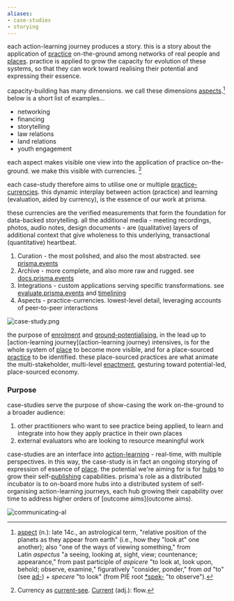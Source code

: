 ```yaml
---
aliases:
- case-studies
- storying
---
```


each action-learning journey produces a story. this is a story about the application of [practice](/glossary/Practice.md) on-the-ground among networks of real people and [places](/glossary/Place.md). practice is applied to grow the capacity for evolution of these systems, so that they can work toward realising their potential and expressing their essence. 

capacity-building has many dimensions. we call these dimensions [aspects](/patterns/aspects).[^1] below is a short list of examples...

- networking
- financing
- storytelling
- law relations
- land relations
- youth engagement

each aspect makes visible one view into the application of practice on-the-ground. we make this visible with currencies. [^2]

each case-study therefore aims to utilise one or multiple [practice-currencies](/processes/process-infrastructuring/practice-currencies.md). this dynamic interplay between action (practice) and learning (evaluation, aided by currency), is the essence of our work at prisma.

these currencies are the verified measurements that form the foundation for data-backed storytelling. all the additional media - meeting recordings, photos, audio notes, design documents - are (qualitative) layers of additional context that give wholeness to this underlying, transactional (quantitative) heartbeat. 

1. Curation - the most polished, and also the most abstracted. see [prisma.events](https://www.prisma.events)
2. Archive - more complete, and also more raw and rugged. see [docs.prisma.events](https://docs.prisma.events)
3. Integrations - custom applications serving specific transformations. see [evaluate.prisma.events](https://evaluate.prisma.events) and [timelining](processes/process-infrastructuring/timelining/index.md)
4. Aspects - practice-currencies. lowest-level detail, leveraging accounts of peer-to-peer interactions

![case-study.png](/case-study.png)

the purpose of [enrolment](/processes/enrolment.md) and [ground-potentialising](/processes/ground-potentialising.md), in the lead up to [action-learning journey](action-learning journey) intensives, is for the whole system of [place](/glossary/Place.md) to become more visible, and for a place-sourced [practice](/glossary/Practice.md) to be identified. these place-sourced practices are what animate the multi-stakeholder, multi-level [enactment](/processes/enactment), gesturing toward potential-led, place-sourced economy. 

### Purpose

case-studies serve the purpose of show-casing the work on-the-ground to a broader audience:

1. other practitioners who want to see practice being applied, to learn and integrate into how they apply practice in their own places
2. external evaluators who are looking to resource meaningful work

case-studies are an interface into [action-learning](/patterns/action-learning.md) - real-time, with multiple perspectives. in this way, the case-study is in fact an ongoing storying of expression of essence of [place](/glossary/Place.md). the potential we're aiming for is for [hubs](/collaborators/communities%20of%20place/hubs.md) to grow their self-[publishing](/processes/process-infrastructuring/publishing.md) capabilities. prisma's role as a distributed incubator is to on-board more hubs into a distributed system of self-organising action-learning journeys, each hub growing their capability over time to address higher orders of [outcome aims](outcome aims). 

![communicating-al](/communicating-al.png)


[^1]: [aspect](https://www.etymonline.com/word/aspect) (n.): late 14c., an astrological term, "relative position of the planets as they appear from earth" (i.e., how they "look at" one another); also "one of the ways of viewing something," from Latin _aspectus_ "a seeing, looking at, sight, view; countenance; appearance," from past participle of _aspicere_ "to look at, look upon, behold; observe, examine," figuratively "consider, ponder," from _ad_ "to" (see [ad-](https://www.etymonline.com/word/ad- "Etymology, meaning and definition of ad-")) + _specere_ "to look" (from PIE root [*spek-](https://www.etymonline.com/word/*spek- "Etymology, meaning and definition of *spek-") "to observe").

[^2]: Currency as [current-see](https://metacurrency.org/?faq-group=money-vs-currentsees). [Current](https://www.etymonline.com/word/current) (adj.): flow.
